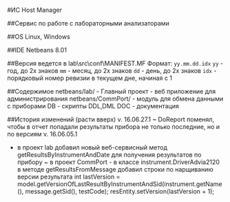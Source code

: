 ﻿#ИС Host Manager

##Сервис по работе с лабораторными анализаторами

##OS Linux, Windows

##IDE Netbeans 8.01

##Версия ведется в lab\src\conf\MANIFEST.MF
Формат: `yy.mm.dd.idx`
`yy`  - год, до 2х знаков
`mm`  - месяц, до 2х знаков
`dd`  - день, до 2х знаков
`idx` - порядковый номер ревизии в текущем дне, начиная с 1

##Содержимое
   netbeans/lab/ - Главный проект - веб приложение для администрирования
   netbeans/CommPort/ - модуль для обмена данными с приборами
   DB - скрипты DDL,DML
   DOC - документация

##История изменений (расти вверх)
v. 16.06.27.1 
~ DoReport поменял, чтобы в отчет попадали результаты прибора не только последние, но и по версиям
v. 16.06.05.1 
+  в проект lab добавил новый веб-сервисный метод getResultsByInstrumentAndDate для получения результатов по прибору
~ в проект CommPort - в классе instrument.DriverAdvia2120 в методе getResultsFromMessage добавил строки по нарщиванию версии результата
                int lastVersion = model.getVersionOfLastResultByInstrumentAndSid(instrument.getName(), message.getSid(), testCode);
                resEntity.setVersion(lastVersion + 1);





